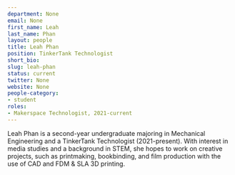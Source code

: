 ```yaml
---
department: None
email: None
first_name: Leah
last_name: Phan
layout: people
title: Leah Phan
position: TinkerTank Technologist
short_bio:
slug: leah-phan
status: current
twitter: None
website: None
people-category:
- student
roles:
- Makerspace Technologist, 2021-current
---
```


Leah Phan is a second-year undergraduate majoring in Mechanical Engineering and a TinkerTank Technologist (2021-present). With interest in media studies and a background in STEM, she hopes to work on creative projects, such as printmaking, bookbinding, and film production with the use of CAD and FDM & SLA 3D printing.
